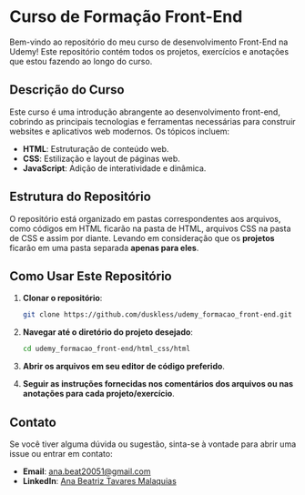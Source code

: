 # Curso de Formação Front-End

Bem-vindo ao repositório do meu curso de desenvolvimento Front-End na Udemy! Este repositório contém todos os projetos, exercícios e anotações que estou fazendo ao longo do curso.

## Descrição do Curso

Este curso é uma introdução abrangente ao desenvolvimento front-end, cobrindo as principais tecnologias e ferramentas necessárias para construir websites e aplicativos web modernos. Os tópicos incluem:

- **HTML**: Estruturação de conteúdo web.
- **CSS**: Estilização e layout de páginas web.
- **JavaScript**: Adição de interatividade e dinâmica.

## Estrutura do Repositório

O repositório está organizado em pastas correspondentes aos arquivos, como códigos em HTML ficarão na pasta de HTML, arquivos CSS na pasta de CSS e assim por diante. Levando em consideração que os **projetos** ficarão em uma pasta separada **apenas para eles**.

## Como Usar Este Repositório

1. **Clonar o repositório**:
    ```bash
    git clone https://github.com/duskless/udemy_formacao_front-end.git
    ```

2. **Navegar até o diretório do projeto desejado**:
    ```bash
    cd udemy_formacao_front-end/html_css/html
    ```

3. **Abrir os arquivos em seu editor de código preferido**.

4. **Seguir as instruções fornecidas nos comentários dos arquivos ou nas anotações para cada projeto/exercício**.

## Contato

Se você tiver alguma dúvida ou sugestão, sinta-se à vontade para abrir uma issue ou entrar em contato:

- **Email**: ana.beat20051@gmail.com
- **LinkedIn**: [Ana Beatriz Tavares Malaquias](https://www.linkedin.com/in/anbeeatavares-malaquias-80375b2b7/)
